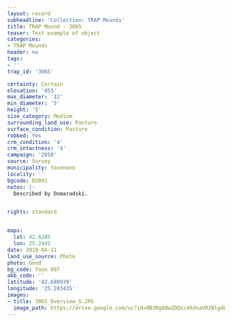 ```yaml
---
layout: record
subheadline: 'Collection: TRAP Mounds'
title: TRAP Mound - 3065
teaser: Test example of object
categories:
- TRAP Mounds
header: no
tags:
- ''
trap_id: '3065'

certainty: Certain
elevation: '453'
max_diameter: '12'
min_diameter: '5'
height: '5'
size_category: Medium
surrounding_land_use: Pasture
surface_condition: Pasture
robbed: Yes
crm_condition: '4'
crm_intactness: '4'
campaign: '2010'
source: Survey
municipality: Yasenovo
locality: ''
bgcode: DS001
notes: |-
  Described by Domaradski.


rights: standard


maps:
  lat: 42.6285
  lon: 25.2442
date: 2018-04-11
land_use_source: Photo
photo: Good
bg_code: Yasn 007
akb_code: ''
latitude: '42.680939'
longitude: '25.243435'
images:
- title: 3065_Overview_S.JPG
  image_path: https://drive.google.com/uc?id=0B3Rg88wZDQscdkdxaVRJNlg4WkE
---
```

